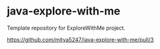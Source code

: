 # java-explore-with-me
Template repository for ExploreWithMe project.

https://github.com/mitya5247/java-explore-with-me/pull/3
